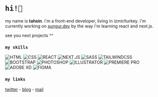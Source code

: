 # `hi!👋`
my name is **tahsin**. i'm a front-end developer, living in izmir/turkey. i'm currently working on [sungur.dev](https://sungur.dev) by the way i'm learning react and next.js.

see you next projects ^^

### `my skills`
![HTML](https://img.shields.io/badge/HTML-d0562a?style=for-the-badge) ![CSS](https://img.shields.io/badge/CSS-27a2e5?style=for-the-badge) ![REACT](https://img.shields.io/badge/REACT-86d9f9?style=for-the-badge) ![NEXT.JS](https://img.shields.io/badge/NEXT.JS-000?style=for-the-badge) ![SASS](https://img.shields.io/badge/SASS-bc6d96?style=for-the-badge) ![TAILWINDCSS](https://img.shields.io/badge/TAILWINDCSS-62b0ac?style=for-the-badge) ![BOOTSTRAP](https://img.shields.io/badge/BOOTSTRAP-7359ae?style=for-the-badge) ![PHOTOSHOP](https://img.shields.io/badge/PHOTOSHOP-00cafe?style=for-the-badge) ![ILLUSTRATOR](https://img.shields.io/badge/ILLUSTRATOR-f17200?style=for-the-badge) ![PREMIERE PRO](https://img.shields.io/badge/PREMIERE_PRO-00005b?style=for-the-badge) ![ADOBE XD](https://img.shields.io/badge/ADOBE_XD-3d0b33?style=for-the-badge) ![FIGMA](https://img.shields.io/badge/FIGMA-9768f8?style=for-the-badge) 

### `my links`
[twitter](https://twitter.com/tahsingibi) - [blog](https://tahsinbey.com) - [mail](mailto:mtahsinsungur@gmail.com)
